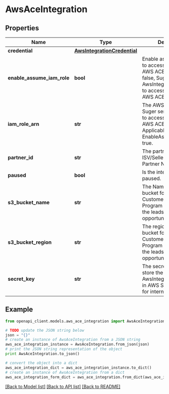 # AwsAceIntegration


## Properties
Name | Type | Description | Notes
------------ | ------------- | ------------- | -------------
**credential** | [**AwsIntegrationCredential**](AwsIntegrationCredential.md) |  | [optional] 
**enable_assume_iam_role** | **bool** | Enable assume IAM role to access the client&#39;s AWS ACE S3 bucket. If false, Suger will use the AwsIntegrationCredential to access the client&#39;s AWS ACE S3 bucket. | [optional] 
**iam_role_arn** | **str** | The AWS IAM role for Suger service to assume to access the client&#39;s AWS ACE S3 bucket. Applicable only if EnableAssumeIamRole is true. | [optional] 
**partner_id** | **str** | The partner ID of the ISV/Seller in AWS Partner Network. | [optional] 
**paused** | **bool** | Is the integration paused. | [optional] 
**s3_bucket_name** | **str** | The Name of the S3 bucket for AWS APN Customer Engagement Program (ACE) to sync the leads &amp; opportunities. | [optional] 
**s3_bucket_region** | **str** | The region of the S3 bucket for AWS APN Customer Engagement Program (ACE) to sync the leads &amp; opportunities. | [optional] 
**secret_key** | **str** | The secret key used to store the AwsIntegrationCredential in AWS Secret manager. for internal usage only. | [optional] 

## Example

```python
from openapi_client.models.aws_ace_integration import AwsAceIntegration

# TODO update the JSON string below
json = "{}"
# create an instance of AwsAceIntegration from a JSON string
aws_ace_integration_instance = AwsAceIntegration.from_json(json)
# print the JSON string representation of the object
print AwsAceIntegration.to_json()

# convert the object into a dict
aws_ace_integration_dict = aws_ace_integration_instance.to_dict()
# create an instance of AwsAceIntegration from a dict
aws_ace_integration_form_dict = aws_ace_integration.from_dict(aws_ace_integration_dict)
```
[[Back to Model list]](../README.md#documentation-for-models) [[Back to API list]](../README.md#documentation-for-api-endpoints) [[Back to README]](../README.md)


